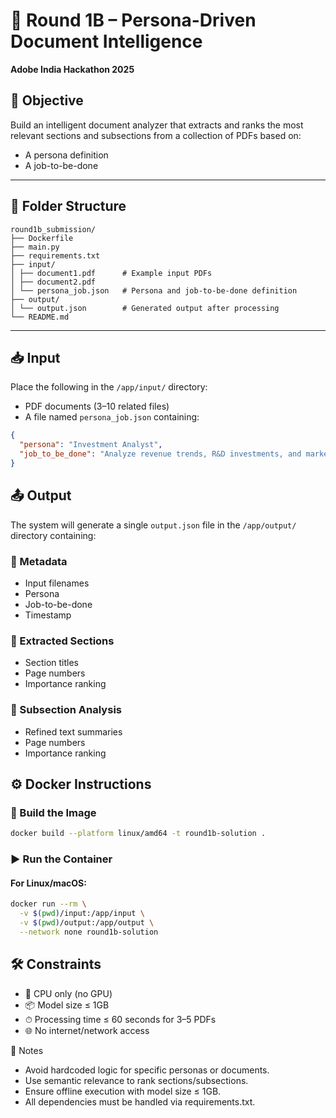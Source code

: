 # 📘 Round 1B – Persona-Driven Document Intelligence
**Adobe India Hackathon 2025**

## 🎯 Objective
Build an intelligent document analyzer that extracts and ranks the most relevant sections and subsections from a collection of PDFs based on:

- A persona definition
- A job-to-be-done

---

## 📁 Folder Structure

```
round1b_submission/
├── Dockerfile             
├── main.py                 
├── requirements.txt          
├── input/               
│ ├── document1.pdf      # Example input PDFs
│ ├── document2.pdf
│ └── persona_job.json   # Persona and job-to-be-done definition
├── output/              
│ └── output.json        # Generated output after processing
└── README.md 
```
---

## 📥 Input
Place the following in the `/app/input/` directory:

- PDF documents (3–10 related files)
- A file named `persona_job.json` containing:
```json
{
  "persona": "Investment Analyst",
  "job_to_be_done": "Analyze revenue trends, R&D investments, and market positioning strategies"
}
```

## 📤 Output
The system will generate a single `output.json` file in the `/app/output/` directory containing:

### 📌 Metadata
- Input filenames
- Persona
- Job-to-be-done
- Timestamp

### 📄 Extracted Sections
- Section titles
- Page numbers
- Importance ranking

### 🧠 Subsection Analysis
- Refined text summaries
- Page numbers
- Importance ranking



## ⚙️ Docker Instructions

### 🧱 Build the Image
```bash
docker build --platform linux/amd64 -t round1b-solution .
```

### ▶️ Run the Container

#### For Linux/macOS:
```bash
docker run --rm \
  -v $(pwd)/input:/app/input \
  -v $(pwd)/output:/app/output \
  --network none round1b-solution
```

## 🛠️ Constraints
- 🧠 CPU only (no GPU)
- 📦 Model size ≤ 1GB
- ⏱ Processing time ≤ 60 seconds for 3–5 PDFs
- 🌐 No internet/network access

📌 Notes
- Avoid hardcoded logic for specific personas or documents.
- Use semantic relevance to rank sections/subsections.
- Ensure offline execution with model size ≤ 1GB.
- All dependencies must be handled via requirements.txt.

